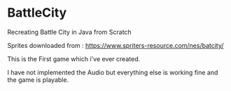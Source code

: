 # BattleCity
Recreating Battle City in Java from Scratch

Sprites downloaded from : https://www.spriters-resource.com/nes/batcity/

This is the First game which i've ever created.

I have not implemented the Audio but everything else is working fine and the game is playable.


